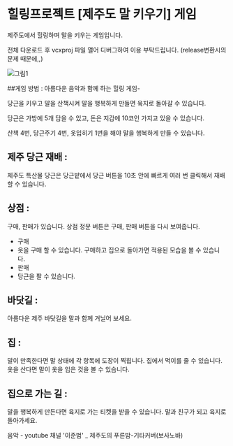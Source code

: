 # 힐링프로젝트 [제주도 말 키우기] 게임
제주도에서 힐링하며 말을 키우는 게임입니다.

전체 다운로드 후 vcxproj 파일 열어 디버그하여 이용 부탁드립니다.
(release변환시의 문제 때문에,,)

![그림1](https://user-images.githubusercontent.com/66368593/96397337-54fd7d00-1204-11eb-98c3-5ce3bdc66f67.png)



##게임 방법 : 
아름다운 음악과 함께 하는 힐링 게임-

당근을 키우고 말을 산책시켜 말을 행복하게 만들면 육지로 돌아갈 수 있습니다.

당근은 가방에 5개 담을 수 있고, 돈은 지갑에 10코인 가지고 있을 수 있습니다.

산책 4번, 당근주기 4번, 옷입히기 1번을 해야 말을 행복하게 만들 수 있습니다.

## 제주 당근 재배 : 
제주도 특산물 당근은 당근밭에서 당근 버튼을 10초 안에 빠르게 여러 번 클릭해서 재배할 수 있습니다.

## 상점 : 
구매, 판매가 있습니다. 상점 정문 버튼은 구매, 판매 버튼을 다시 보여줍니다.

* 구매
 * 옷을 구매 할 수 있습니다. 구매하고 집으로 돌아가면 적용된 모습을 볼 수 있습니다.
* 판매
 * 당근을 팔 수 있습니다.

## 바닷길 : 
아름다운 제주 바닷길을 말과 함께 거닐어 보세요.

## 집 : 
말이 만족한다면 말 상태에 각 항목에 도장이 찍힙니다.
집에서 먹이를 줄 수 있습니다.
옷을 산다면 말이 옷을 입은 것을 볼 수 있습니다.

## 집으로 가는 길 : 
말을 행복하게 만든다면 육지로 가는 티켓을 받을 수 있습니다.
말과 친구가 되고 육지로 돌아가세요.






음악 - youtube 채널 '이준범' _ 제주도의 푸른밤-기타커버(보사노바)
